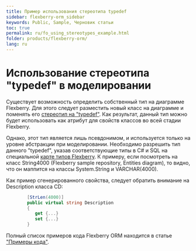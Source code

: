 ```yaml
---
title: Пример использования стереотипа typedef
sidebar: flexberry-orm_sidebar
keywords: Public, Sample, Черновик статьи
toc: true
permalink: ru/fo_using_stereotypes_example.html
folder: products/flexberry-orm/
lang: ru
---
```


# Использование стереотипа "typedef" в моделировании

Существует возможность определить собственный тип на диаграмме Flexberry. Для этого следует разместить новый класс на диаграмме и поменять его [стереотип на "typedef"](classes-with-stereotype-typedef.html).
Как результат, данный тип можно будет использовать как атрибут для свойств классов во всей стадии Flexberry.

Однако, этот тип является лишь псевдонимом, и используется только на уровне абстракции при моделировании.
Необходимо разрешить тип данного "typedef", указав соответствующие типы в C# и SQL на специальной [карте типов Flexberry](fd_types-map.html).
К примеру, если посмотреть на класс String4000 (Flexberry sample repository, Entities diagram), то видно, что он маппится на классы System.String и VARCHAR(4000).

Как пример сгенерированного свойства, следует обратить внимание на Description класса CD:

```csharp
        [StrLen(4000)]
        public virtual string Description
        {
           get {...}
           set {...}
        }
```

Полный список примеров кода Flexberry ORM находится в статье ["Примеры кода"](fo_code-samples.html).

